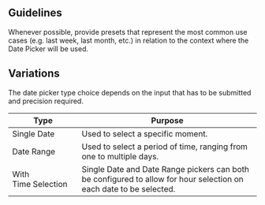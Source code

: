 ## Guidelines

Whenever possible, provide presets that represent the most common use cases (e.g. last week, last month, etc.) in relation to the context where the Date Picker will be used.

## Variations

The date picker type choice depends on the input that has to be submitted and precision required.

| Type                | Purpose                                                                                                            |
| ------------------- | ------------------------------------------------------------------------------------------------------------------ |
| Single Date         | Used to select a specific moment.                                                                                  |
| Date Range          | Used to select a period of time, ranging from one to multiple days.                                                |
| With Time Selection | Single Date and Date Range pickers can both be configured to allow for hour selection on each date to be selected. |
